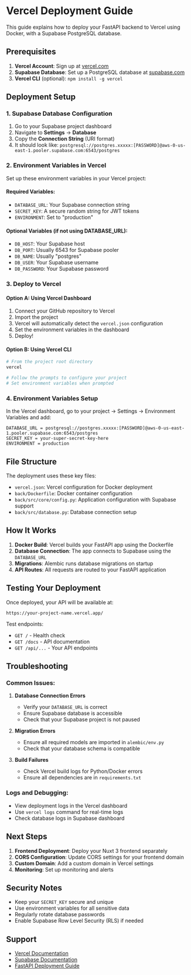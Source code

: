 # Vercel Deployment Guide

This guide explains how to deploy your FastAPI backend to Vercel using Docker, with a Supabase PostgreSQL database.

## Prerequisites

1. **Vercel Account**: Sign up at [vercel.com](https://vercel.com)
2. **Supabase Database**: Set up a PostgreSQL database at [supabase.com](https://supabase.com)
3. **Vercel CLI** (optional): `npm install -g vercel`

## Deployment Setup

### 1. Supabase Database Configuration

1. Go to your Supabase project dashboard
2. Navigate to **Settings** → **Database**
3. Copy the **Connection String** (URI format)
4. It should look like: `postgresql://postgres.xxxxx:[PASSWORD]@aws-0-us-east-1.pooler.supabase.com:6543/postgres`

### 2. Environment Variables in Vercel

Set up these environment variables in your Vercel project:

#### Required Variables:
- `DATABASE_URL`: Your Supabase connection string
- `SECRET_KEY`: A secure random string for JWT tokens
- `ENVIRONMENT`: Set to "production"

#### Optional Variables (if not using DATABASE_URL):
- `DB_HOST`: Your Supabase host
- `DB_PORT`: Usually 6543 for Supabase pooler
- `DB_NAME`: Usually "postgres"
- `DB_USER`: Your Supabase username
- `DB_PASSWORD`: Your Supabase password

### 3. Deploy to Vercel

#### Option A: Using Vercel Dashboard
1. Connect your GitHub repository to Vercel
2. Import the project
3. Vercel will automatically detect the `vercel.json` configuration
4. Set the environment variables in the dashboard
5. Deploy!

#### Option B: Using Vercel CLI
```bash
# From the project root directory
vercel

# Follow the prompts to configure your project
# Set environment variables when prompted
```

### 4. Environment Variables Setup

In the Vercel dashboard, go to your project → Settings → Environment Variables and add:

```
DATABASE_URL = postgresql://postgres.xxxxx:[PASSWORD]@aws-0-us-east-1.pooler.supabase.com:6543/postgres
SECRET_KEY = your-super-secret-key-here
ENVIRONMENT = production
```

## File Structure

The deployment uses these key files:

- `vercel.json`: Vercel configuration for Docker deployment
- `back/Dockerfile`: Docker container configuration
- `back/src/core/config.py`: Application configuration with Supabase support
- `back/src/database.py`: Database connection setup

## How It Works

1. **Docker Build**: Vercel builds your FastAPI app using the Dockerfile
2. **Database Connection**: The app connects to Supabase using the `DATABASE_URL`
3. **Migrations**: Alembic runs database migrations on startup
4. **API Routes**: All requests are routed to your FastAPI application

## Testing Your Deployment

Once deployed, your API will be available at:
```
https://your-project-name.vercel.app/
```

Test endpoints:
- `GET /` - Health check
- `GET /docs` - API documentation
- `GET /api/...` - Your API endpoints

## Troubleshooting

### Common Issues:

1. **Database Connection Errors**
   - Verify your `DATABASE_URL` is correct
   - Ensure Supabase database is accessible
   - Check that your Supabase project is not paused

2. **Migration Errors**
   - Ensure all required models are imported in `alembic/env.py`
   - Check that your database schema is compatible

3. **Build Failures**
   - Check Vercel build logs for Python/Docker errors
   - Ensure all dependencies are in `requirements.txt`

### Logs and Debugging:
- View deployment logs in the Vercel dashboard
- Use `vercel logs` command for real-time logs
- Check database logs in Supabase dashboard

## Next Steps

1. **Frontend Deployment**: Deploy your Nuxt 3 frontend separately
2. **CORS Configuration**: Update CORS settings for your frontend domain
3. **Custom Domain**: Add a custom domain in Vercel settings
4. **Monitoring**: Set up monitoring and alerts

## Security Notes

- Keep your `SECRET_KEY` secure and unique
- Use environment variables for all sensitive data
- Regularly rotate database passwords
- Enable Supabase Row Level Security (RLS) if needed

## Support

- [Vercel Documentation](https://vercel.com/docs)
- [Supabase Documentation](https://supabase.com/docs)
- [FastAPI Deployment Guide](https://fastapi.tiangolo.com/deployment/)